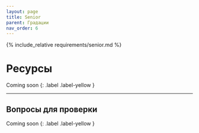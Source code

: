 ```yaml
---
layout: page
title: Senior
parent: Градации
nav_order: 6
---
```


{% include_relative requirements/senior.md %}

# Ресурсы

Coming soon
{: .label .label-yellow }

---

## Вопросы для проверки

Coming soon
{: .label .label-yellow }
